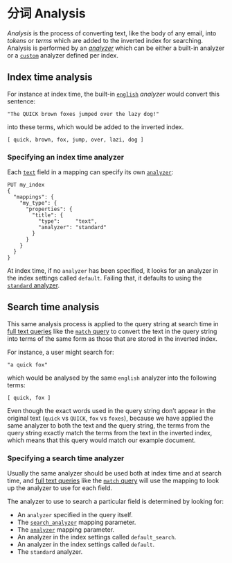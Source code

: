 # 分词 Analysis

 _Analysis_ is the process of converting text, like the body of any email, into _tokens_ or _terms_ which are added to the inverted index for searching. Analysis is performed by an [_analyzer_](analysis-analyzers.html "Analyzers") which can be either a built-in analyzer or a [`custom`](analysis-custom-analyzer.html "Custom Analyzer") analyzer defined per index.

## Index time analysis

For instance at index time, the built-in [`english`](analysis-lang-analyzer.html#english-analyzer "english analyzer") _analyzer_ would convert this sentence:
    
    
    "The QUICK brown foxes jumped over the lazy dog!"

into these terms, which would be added to the inverted index.
    
    
    [ quick, brown, fox, jump, over, lazi, dog ]

### Specifying an index time analyzer

Each [`text`](text.html "Text datatype") field in a mapping can specify its own [`analyzer`](analyzer.html "analyzer"):
    
    
    PUT my_index
    {
      "mappings": {
        "my_type": {
          "properties": {
            "title": {
              "type":     "text",
              "analyzer": "standard"
            }
          }
        }
      }
    }

At index time, if no `analyzer` has been specified, it looks for an analyzer in the index settings called `default`. Failing that, it defaults to using the [`standard` analyzer](analysis-standard-analyzer.html "Standard Analyzer").

## Search time analysis

This same analysis process is applied to the query string at search time in [full text queries](full-text-queries.html "Full text queries") like the [`match` query](query-dsl-match-query.html "Match Query") to convert the text in the query string into terms of the same form as those that are stored in the inverted index.

For instance, a user might search for:
    
    
    "a quick fox"

which would be analysed by the same `english` analyzer into the following terms:
    
    
    [ quick, fox ]

Even though the exact words used in the query string don’t appear in the original text (`quick` vs `QUICK`, `fox` vs `foxes`), because we have applied the same analyzer to both the text and the query string, the terms from the query string exactly match the terms from the text in the inverted index, which means that this query would match our example document.

### Specifying a search time analyzer

Usually the same analyzer should be used both at index time and at search time, and [full text queries](full-text-queries.html "Full text queries") like the [`match` query](query-dsl-match-query.html "Match Query") will use the mapping to look up the analyzer to use for each field.

The analyzer to use to search a particular field is determined by looking for:

  * An `analyzer` specified in the query itself. 
  * The [`search_analyzer`](search-analyzer.html "search_analyzer") mapping parameter. 
  * The [`analyzer`](analyzer.html "analyzer") mapping parameter. 
  * An analyzer in the index settings called `default_search`. 
  * An analyzer in the index settings called `default`. 
  * The `standard` analyzer. 


